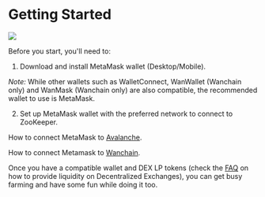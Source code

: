 # Getting Started

![](/gettingstarted.jpg)

Before you start, you'll need to:

1. Download and install MetaMask wallet (Desktop/Mobile). 

*Note:* While other wallets such as WalletConnect, WanWallet (Wanchain only) and WanMask (Wanchain only) are also compatible, the recommended wallet to use is MetaMask. 

2. Set up MetaMask wallet with the preferred network to connect to ZooKeeper.

How to connect MetaMask to [Avalanche](/https://support.avax.network/en/articles/4626956-how-do-i-set-up-metamask-on-avalanche).

How to connect Metamask to [Wanchain](/https://www.youtube.com/watch?v=t8Od0j0ta2A). 

Once you have a compatible wallet and DEX LP tokens (check the [FAQ](/faq#how-to-add-liquidity) on how to provide liquidity on Decentralized Exchanges), you can get busy farming and have some fun while doing it too.

